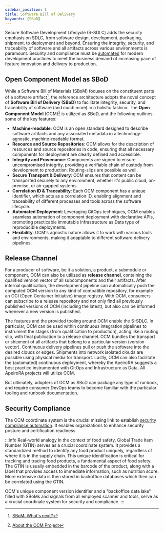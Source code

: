 ```yaml
---
sidebar_position: 1
title: Software Bill of Delivery
keywords: [SBoD]
---
```


Secure Software Development Lifecycle (S-SDLC) adds the security emphasis on SDLC, from software design, development, packaging, shipment, to deployment and beyond. Ensuring the integrity, security, and traceability of software and all artifacts across various environments is paramount. Security and compliance must be [automated](./../../security/security-compliance-automation/index.mdx) for modern development practices to meet the business demand of increasing pace of feature innovation and delivery to production.

## Open Component Model as SBoD
While a Software Bill of Materials (SBoM) focuses on the constituent parts of a software artifact[^1], the reference architecture adopts the novel concept of **Software Bill of Delivery (SBoD)** to facilitate integrity, security, and traceability of software (and much more) in a holistic fashion. The **<Project name="ocm">Open Component Model</Project>** (OCM)[^2] is utilized as SBoD, and the following outlines some of the key features:

- **Machine-readable**: OCM is an open standard designed to describe software artifacts and any associated metadata in a technology-agnostic, machine-readable format.
- **Resource and Source Repositories**: OCM allows for the description of resources and source repositories in code, ensuring that all necessary components for deployment are clearly defined and accessible.
- **Integrity and Provenance**: Components are signed to ensure uncompromised integrity, providing a verifiable chain of custody from development to production. Routing-slips are possible as well.
- **Secure Transport & Delivery**: OCM ensures that content can be transported securely to any environment, whether it's public cloud, on-premise, or air-gapped systems.
- **Correlation ID & Traceability**: Each OCM component has a unique identifier, which acts as a correlation ID, enabling alignment and traceability of different processes and tools across the software lifecycle.
- **Automated Deployment**: Leveraging GitOps techniques, OCM enables seamless automation of component deployment with declarative APIs, promoting practicable  immutable Infrastructure as Data type of reproducible deployments.
- **Flexibility**: OCM's agnostic nature allows it to work with various tools and environments, making it adaptable to different software delivery pipelines.

<ApeiroFigure src="https://raw.githubusercontent.com/open-component-model/ocm-spec/refs/heads/main/doc/OCM-Ecosystem.png"
  alt="Open Component Model"
  caption="Open Component Model"
  source="Open Component Model specification"
  sourceLink="https://github.com/open-component-model/ocm-spec/blob/main/README.md#open-component-model-ocm"
  width="100%"/>

## Release Channel

For a producer of software, be it a solution, a product, a submodule or component, OCM can also be utilized as **release channel**, containing the qualified version vector of all subcomponents and their artifacts. After internal qualification, the development pipeline can automatically push the computed OCM version to any kind of compatible repository, for example an OCI (Open Container Initiative) image registry. With OCM, consumers can subscribe to a release repository and not only find all previously published versions of OCM (including the latest), but also can be informed whenever a new version is published.

The features and the provided tooling around OCM enable the S-SDLC. In particular, OCM can be used within continuous integration pipelines to instrument the stages (from qualification to production), acting like a routing slip, with final publication to a release channel. OCM bundles the transport or shipment of all artifacts that belong to a particular version (version vector). Continuous delivery pipelines pull or push the software into the desired clouds or edges. Shipments into network isolated clouds are possible using physical media for transport. Lastly, OCM can also facilitate the (automated) continuous deployment, whereby the ApeiroRA suggests a best practice instrumented with GitOps and Infrastructure as Data. All ApeiroRA projects will utilize OCM.

But ultimately, adopters of OCM as SBoD can package any type of runbook, and require consumer DevOps teams to become familiar with the particular tooling and runbook documentation.

## Security Compliance

The OCM coordinate system is the crucial missing link to establish [security compliance automation](./../../security/security-compliance-automation/index.mdx). It enables organizations to enhance security posture and certification readiness.

:::info Real-world analogy
In the context of food safety, Global Trade Item Number (GTIN) serves as a crucial coordinate system. It provides a standardized method to identify any food product uniquely, regardless of where it is in the supply chain. This unique identification is critical for tracking and tracing food products, a fundamental aspect of food safety. The GTIN is usually embedded in the barcode of the product, along with a label that provides access to immediate information, such as nutrition score. More extensive data is then stored in backoffice databases which then can be correlated using the GTIN.

OCM's unique component version identifier and a "backoffice data lake" filled with SBoMs and signals from all employed scanner and tools, serve as a crucial coordinate system for security and compliance.
:::

[^1]: [SBoM: What's next?](https://archive.fosdem.org/2024/schedule/event/fosdem-2024-2939-sbom-what-s-next-/)
[^2]: [About the OCM Project](https://ocm.software/docs/overview/about/)